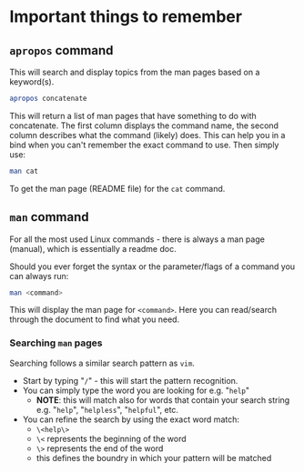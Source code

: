 # Important things to remember

## ```apropos``` command

This will search and display topics from the man pages based on a keyword(s).

```bash
apropos concatenate
```

This will return a list of man pages that have something to do with concatenate.  The first column displays the command name, the second column describes what the command (likely) does.  This can help you in a bind when you can't remember the exact command to use. Then simply use:

```bash
man cat
```

To get the man page (README file) for the ```cat``` command.


## ```man``` command
For all the most used Linux commands - there is always a man page (manual), which is essentially a readme doc.

Should you ever forget the syntax or the parameter/flags of a command you can always run:

```bash
man <command>
```

This will display the man page for ```<command>```.  Here you can read/search through the document to find what you need.

### Searching ```man``` pages

Searching follows a similar search pattern as ```vim```.

- Start by typing "```/```" - this will start the pattern recognition.
- You can simply type the word you are looking for e.g. "```help```"
    - **NOTE**: this will match also for words that contain your search string e.g. "```help```", "```helpless```", "```helpful```", etc.
- You can refine the search by using the exact word match:
    - ```\<help\>```
    - ```\<``` represents the beginning of the word
    - ```\>``` represents the end of the word
    - this defines the boundry in which your pattern will be matched